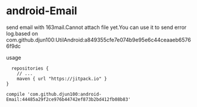 # android-Email
send email with 163mail.Cannot attach file yet.You can use it to send error log.based on
com.github.djun100:UtilAndroid:a849355cfe7e074b9e95e6c44ceaaeb65766f9dc

usage


      repositories {
        // ...
        maven { url "https://jitpack.io" }
    }

    compile 'com.github.djun100:android-Email:44485a29f2ce976b44742ef873b2bd412fb08b83'